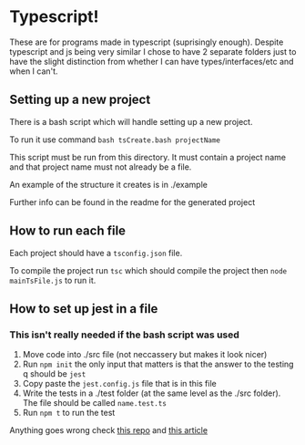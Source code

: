 # Typescript!

These are for programs made in typescript (suprisingly enough). Despite typescript and js being very similar I chose to have 2 separate folders just to have the slight distinction from whether I can have types/interfaces/etc and when I can't.

## Setting up a new project

There is a bash script which will handle setting up a new project.

To run it use command `bash tsCreate.bash projectName`

This script must be run from this directory. It must contain a project name and that project name must not already be a file.

An example of the structure it creates is in ./example

Further info can be found in the readme for the generated project

## How to run each file

Each project should have a `tsconfig.json` file.

To compile the project run `tsc` which should compile the project then `node mainTsFile.js` to run it.

## How to set up jest in a file

### This isn't really needed if the bash script was used

1. Move code into ./src file (not neccassery but makes it look nicer)
2. Run `npm init` the only input that matters is that the answer to the testing q should be `jest`
3. Copy paste the `jest.config.js` file that is in this file
4. Write the tests in a ./test folder (at the same level as the ./src folder). The file should be called `name.test.ts`
5. Run `npm t` to run the test

Anything goes wrong check [this repo](https://github.com/ChiragRupani/TSUnitTestsSetup) and [this article](https://medium.com/@RupaniChirag/writing-unit-tests-in-typescript-d4719b8a0a40)
